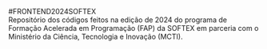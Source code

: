 #FRONTEND2024SOFTEX  
Repositório dos códigos feitos na edição de 2024 do programa de Formação Acelerada em Programação (FAP) da SOFTEX em parceria com o Ministério da Ciência, Tecnologia e Inovação (MCTI).
